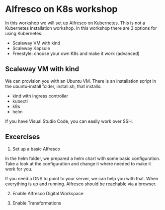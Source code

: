 # Alfresco on K8s workshop

In this workshop we will set up Alfresco on Kubernetes. This is not a Kubernetes installation workshop. In this workshop there are 3 options for using Kubernetes:

- Scaleway VM with kind
- Scaleway Kapsule
- Freestyle: choose your own K8s and make it work (advanced)

## Scaleway VM with kind

We can provision you with an Ubuntu VM. There is an installation script in the ubuntu-install folder, install.sh,  that installs:

- kind with ingress controller
- kubectl
- k9s
- helm

If you have Visual Studio Code, you can easily work over SSH.

## Excercises

1. Set up a basic Alfresco

In the helm folder, we prepared a helm chart with some basic configuration. Take a look at the configuration and change it where needed to make it work for you.

If you need a DNS to point to your server, we can help you with that. When everything is up and running. Alfresco should be reachable via a browser.

2. Enable Alfresco Digital Workspace

3. Enable Transformations